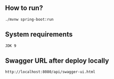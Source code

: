 ## How to run?

`./mvnw spring-boot:run`


## System requirements

`JDK 9`

## Swagger URL after deploy locally

`http://localhost:8080/api/swagger-ui.html`